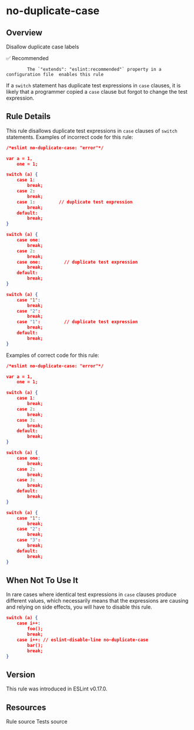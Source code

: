 
# no-duplicate-case
## Overview
Disallow duplicate case labels


✅ Recommended

            The `"extends": "eslint:recommended"` property in a configuration file  enables this rule
        


If a `switch` statement has duplicate test expressions in `case` clauses, it is likely that a programmer copied a `case` clause but forgot to change the test expression.
## Rule Details
This rule disallows duplicate test expressions in `case` clauses of `switch` statements.
Examples of incorrect code for this rule:


```json
/*eslint no-duplicate-case: "error"*/

var a = 1,
    one = 1;

switch (a) {
    case 1:
        break;
    case 2:
        break;
    case 1:         // duplicate test expression
        break;
    default:
        break;
}

switch (a) {
    case one:
        break;
    case 2:
        break;
    case one:         // duplicate test expression
        break;
    default:
        break;
}

switch (a) {
    case "1":
        break;
    case "2":
        break;
    case "1":         // duplicate test expression
        break;
    default:
        break;
}
```
Examples of correct code for this rule:


```json
/*eslint no-duplicate-case: "error"*/

var a = 1,
    one = 1;

switch (a) {
    case 1:
        break;
    case 2:
        break;
    case 3:
        break;
    default:
        break;
}

switch (a) {
    case one:
        break;
    case 2:
        break;
    case 3:
        break;
    default:
        break;
}

switch (a) {
    case "1":
        break;
    case "2":
        break;
    case "3":
        break;
    default:
        break;
}
```
## When Not To Use It
In rare cases where identical test expressions in `case` clauses produce different values, which necessarily means that the expressions are causing and relying on side effects, you will have to disable this rule.

```json
switch (a) {
    case i++:
        foo();
        break;
    case i++: // eslint-disable-line no-duplicate-case
        bar();
        break;
}
```

## Version
This rule was introduced in ESLint v0.17.0.
## Resources

Rule source 
Tests source 

